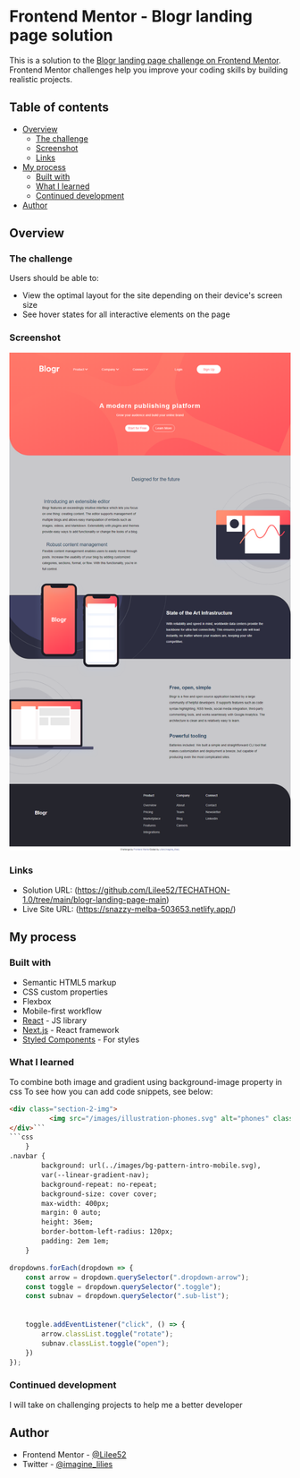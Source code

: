 # Frontend Mentor - Blogr landing page solution

This is a solution to the [Blogr landing page challenge on Frontend Mentor](https://www.frontendmentor.io/challenges/blogr-landing-page-EX2RLAApP). Frontend Mentor challenges help you improve your coding skills by building realistic projects. 

## Table of contents

- [Overview](#overview)
  - [The challenge](#the-challenge)
  - [Screenshot](#screenshot)
  - [Links](#links)
- [My process](#my-process)
  - [Built with](#built-with)
  - [What I learned](#what-i-learned)
  - [Continued development](#continued-development)
- [Author](#author)

## Overview

### The challenge

Users should be able to:

- View the optimal layout for the site depending on their device's screen size
- See hover states for all interactive elements on the page

### Screenshot

![](./FireShot%20Webpage%20Capture%20002%20-%20'Frontend%20Mentor%20I%20%5BBlogr%5D'%20-%20127.0.0.1.png)


### Links

- Solution URL: (https://github.com/Lilee52/TECHATHON-1.0/tree/main/blogr-landing-page-main)
- Live Site URL: (https://snazzy-melba-503653.netlify.app/)

## My process

### Built with

- Semantic HTML5 markup
- CSS custom properties
- Flexbox
- Mobile-first workflow
- [React](https://reactjs.org/) - JS library
- [Next.js](https://nextjs.org/) - React framework
- [Styled Components](https://styled-components.com/) - For styles


### What I learned

To combine both image and gradient using background-image property in css
To see how you can add code snippets, see below:

```html
<div class="section-2-img">
          <img src="/images/illustration-phones.svg" alt="phones" class="phones"/>
</div>```
```css
    }
.navbar {
        background: url(../images/bg-pattern-intro-mobile.svg), 
        var(--linear-gradient-nav);
        background-repeat: no-repeat;
        background-size: cover cover;
        max-width: 400px;
        margin: 0 auto;
        height: 36em;
        border-bottom-left-radius: 120px;
        padding: 2em 1em;
    }
```
```js
dropdowns.forEach(dropdown => {
    const arrow = dropdown.querySelector(".dropdown-arrow");
    const toggle = dropdown.querySelector(".toggle");
    const subnav = dropdown.querySelector(".sub-list");


    toggle.addEventListener("click", () => {
        arrow.classList.toggle("rotate");
        subnav.classList.toggle("open");
    })
});
```

### Continued development

I will take on challenging projects to help me a better developer


## Author

- Frontend Mentor - [@Lilee52](https://www.frontendmentor.io/profile/Lilee52)
- Twitter - [@imagine_lilies](https://www.twitter.com/imagine_lilies)
